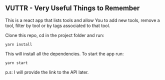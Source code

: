 ## VUTTR - Very Useful Things to Remember

This is a react app that lists tools and allow You to add new tools, remove a tool, filter by tool or by tags associated to that tool.

Clone this repo, cd in the project folder and run:
```
yarn install
```
This will install all the dependencies. To start the app run:
```
yarn start
```

p.s: I will provide the link to the API later.